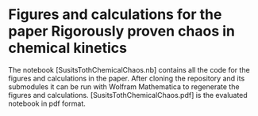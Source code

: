 # Figures and calculations for the paper **Rigorously proven chaos in chemical kinetics**

The notebook [SusitsTothChemicalChaos.nb] contains all the code for the figures and calculations in the paper. After cloning the repository and its submodules it can be run with Wolfram Mathematica to regenerate the figures and calculations. [SusitsTothChemicalChaos.pdf] is the evaluated notebook in pdf format.

